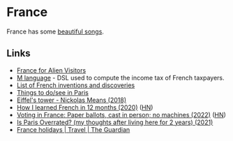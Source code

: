 # France

France has some [beautiful songs](https://open.spotify.com/track/5oDNfTnNClOyD40Nu6iFQG).

## Links

- [France for Alien Visitors](https://www.reddit.com/r/france/wiki/etrangers)
- [M language](https://github.com/MLanguage/mlang) - DSL used to compute the income tax of French taxpayers.
- [List of French inventions and discoveries](https://en.wikipedia.org/wiki/List_of_French_inventions_and_discoveries)
- [Things to do/see in Paris](https://twitter.com/tlakomy/status/1458513672570015747)
- [Eiffel's tower - Nickolas Means (2018)](https://www.youtube.com/watch?v=dLPi4lfk8is)
- [How I learned French in 12 months (2020)](https://runwes.com/2020/02/11/howilearnedfrench.html) ([HN](https://news.ycombinator.com/item?id=30467597))
- [Voting in France: Paper ballots, cast in person; no machines (2022)](https://abcnews.go.com/International/wireStory/voting-france-paper-ballots-cast-person-machines-83954517) ([HN](https://news.ycombinator.com/item?id=30956246))
- [Is Paris Overrated? (my thoughts after living here for 2 years) (2021)](https://www.youtube.com/watch?v=rRgwis2kt9Y)
- [France holidays | Travel | The Guardian](https://www.theguardian.com/travel/france)